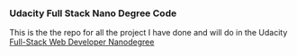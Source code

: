 ### Udacity Full Stack Nano Degree Code

This is the the repo for all the project I have done and will do in the Udacity [Full-Stack Web Developer Nanodegree](https://www.udacity.com/course/full-stack-web-developer-nanodegree--nd004)


